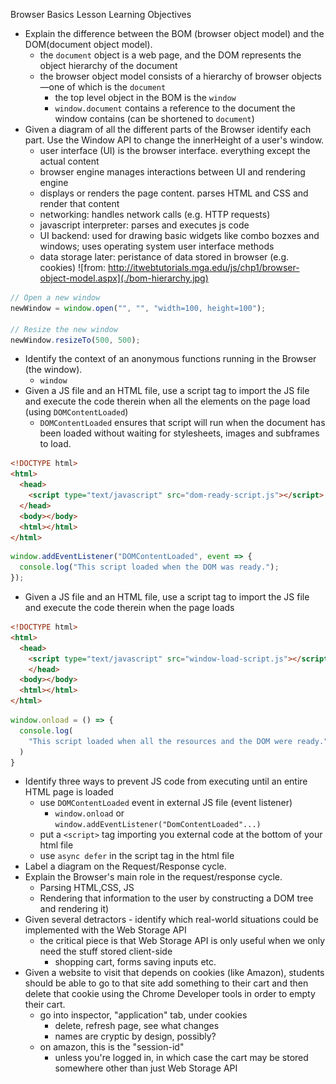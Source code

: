 Browser Basics Lesson Learning Objectives

- Explain the difference between the BOM (browser object model) and the DOM(document object model).
    - the `document` object is a web page, and the DOM represents the object hierarchy of the document
    - the browser object model consists of a hierarchy of browser objects—one of which is the `document`
        - the top level object in the BOM is the `window`
        - `window.document` contains a reference to the document the window contains (can be shortened to `document`)
- Given a diagram of all the different parts of the Browser identify each part. Use the Window API to change the innerHeight of a user's window.
  - user interface (UI) is the browser interface. everything except the actual content
  - browser engine manages interactions between UI and rendering engine
  - displays or renders the page content. parses HTML and CSS and render that content
  - networking: handles network calls (e.g. HTTP requests)
  - javascript interpreter: parses and executes js code
  - UI backend: used for drawing basic widgets like combo bozxes and windows; uses operating system user interface methods
  - data storage later: peristance of data stored in browser (e.g. cookies)
    ![from: http://itwebtutorials.mga.edu/js/chp1/browser-object-model.aspx](./bom-hierarchy.jpg)
```javascript
// Open a new window
newWindow = window.open("", "", "width=100, height=100");

// Resize the new window
newWindow.resizeTo(500, 500);
```
- Identify the context of an anonymous functions running in the Browser (the window).
    - `window`
- Given a JS file and an HTML file, use a script tag to import the JS file and execute the code therein when all the elements on the page load (using `DOMContentLoaded`)
    - `DOMContentLoaded` ensures that script will run when the document has been loaded without waiting for stylesheets, images and subframes to load.
```html
<!DOCTYPE html>
<html>
  <head>
    <script type="text/javascript" src="dom-ready-script.js"></script>
  </head>
  <body></body>
  <html></html>
</html>
```
```javascript
window.addEventListener("DOMContentLoaded", event => {
  console.log("This script loaded when the DOM was ready.");
});
```
- Given a JS file and an HTML file, use a script tag to import the JS file and execute the code therein when the page loads
```html
<!DOCTYPE html>
<html>
  <head>
    <script type="text/javascript" src="window-load-script.js"></script>
    </head>
  <body></body>
  <html></html>
</html>
```
```javascript
window.onload = () => {
  console.log(
    "This script loaded when all the resources and the DOM were ready."
  )
}
```
- Identify three ways to prevent JS code from executing until an entire HTML page is loaded
  - use `DOMContentLoaded` event in external JS file (event listener)
    - `window.onload` or `window.addEventListener("DomContentLoaded"...)`
  - put a `<script>` tag importing you external code at the bottom of your html file
  - use `async defer` in the script tag in the html file
- Label a diagram on the Request/Response cycle.
- Explain the Browser's main role in the request/response cycle.
    - Parsing HTML,CSS, JS
    - Rendering that information to the user by constructing a DOM tree and rendering it)
- Given several detractors - identify which real-world situations could be implemented with the Web Storage API
  - the critical piece is that Web Storage API is only useful when we only need the stuff stored client-side
    - shopping cart, forms saving inputs etc.
- Given a website to visit that depends on cookies (like Amazon), students should be able to go to that site add something to their cart and then delete that cookie using the Chrome Developer tools in order to empty their cart.
  - go into inspector, "application" tab, under cookies
    - delete, refresh page, see what changes
    - names are cryptic by design, possibly?
  - on amazon, this is the "session-id"
    - unless you're logged in, in which case the cart may be stored somewhere other than just Web Storage API
